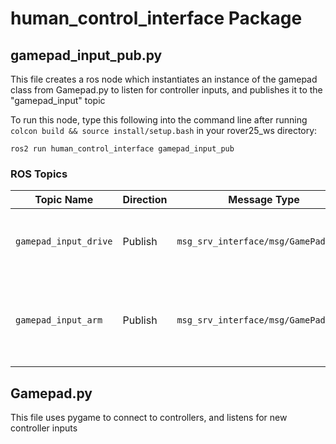 # human_control_interface Package

## gamepad_input_pub.py

This file creates a ros node which instantiates an instance of the gamepad class from Gamepad.py to listen for controller inputs, and publishes it to the "gamepad_input" topic

To run this node, type this following into the command line after running `colcon build && source install/setup.bash` in your rover25_ws directory: 

```
ros2 run human_control_interface gamepad_input_pub
```

### ROS Topics

| Topic Name            | Direction | Message Type                   | Purpose |
|-----------------------|-----------|--------------------------------|---------|
| `gamepad_input_drive` | Publish   | `msg_srv_interface/msg/GamePadInput` | Publishes the main gamepad input for driving. |
| `gamepad_input_arm`   | Publish   | `msg_srv_interface/msg/GamePadInput` | Publishes gamepad input for controlling the robotic arm. |


## Gamepad.py

This file uses pygame to connect to controllers, and listens for new controller inputs